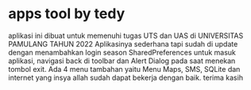 # apps tool by tedy
aplikasi ini dibuat untuk memenuhi tugas UTS dan UAS di UNIVERSITAS PAMULANG TAHUN 2022
Aplikasinya sederhana tapi sudah di update dengan menambahkan login season SharedPreferences untuk masuk aplikasi, navigasi back di toolbar dan Alert Dialog pada saat menekan tombol exit.
Ada 4 menu tambahan yaitu Menu Maps, SMS, SQLite dan internet yang insya allah sudah dapat bekerja dengan baik.
terima kasih
